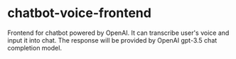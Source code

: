 # chatbot-voice-frontend
Frontend for chatbot powered by OpenAI. It can transcribe user's voice and input it into chat. The response will be provided by OpenAI gpt-3.5 chat completion model.
